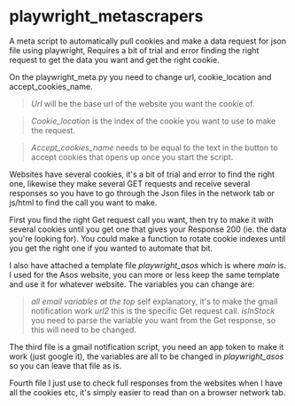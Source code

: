 # playwright_metascrapers
A meta script to automatically pull cookies and make a data request for json file using playwright,
Requires a bit of trial and error finding the right request to get the data you want and get the right cookie.

On the playwright_meta.py you need to change url, cookie_location and accept_cookies_name.

>*Url* will be the base url of the website you want the cookie of.

>*Cookie_location* is the index of the cookie you want to use to make the request.

>*Accept_cookies_name* needs to be equal to the text in the button to accept cookies that opens up once you start the script.

Websites have several cookies, it's a bit of trial and error to find the right one, likewise they make several GET requests and receive several responses so you have to go through the Json files in the network tab or js/html to find the call you want to make.

First you find the right Get request call you want, then try to make it with several cookies until you get one that gives your Response 200 (ie. the data you're looking for).
You could make a function to rotate cookie indexes until you get the right one if you wanted to automate that bit.

I also have attached a template file *playwright_asos* which is where *main* is. 
I used for the Asos website, you can more or less keep the same template and use it for whatever website. The variables you can change are:
>*all email variables at the top* self explanatory, it's to make the gmail notification work
>*url2* this is the specific Get request call.
>*isInStock* you need to parse the variable you want from the Get response, so this will need to be changed.

The third file is a gmail notification script, you need an app token to make it work (just google it), the variables are all to be changed in *playwright_asos* so you can leave that file as is.

Fourth file I just use to check full responses from the websites when I have all the cookies etc, it's simply easier to read than on a browser network tab.
